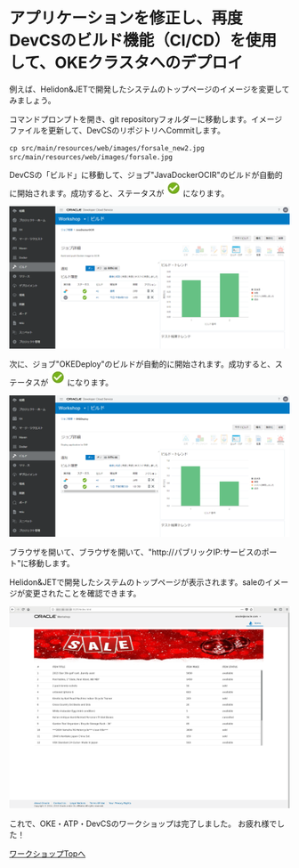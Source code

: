 アプリケーションを修正し、再度DevCSのビルド機能（CI/CD）を使用して、OKEクラスタへのデプロイ
=====

例えば、Helidon&JETで開発したシステムのトップページのイメージを変更してみましょう。

コマンドプロンプトを開き、git repositoryフォルダーに移動します。イメージファイルを更新して、DevCSのリポジトリへCommitします。

```
cp src/main/resources/web/images/forsale_new2.jpg src/main/resources/web/images/forsale.jpg
```

DevCSの「ビルド」に移動して、ジョブ"JavaDockerOCIR"のビルドが自動的に開始されます。成功すると、ステータスが![](images/status_success.jpg "")になります。

![](images/1842.jpg)

次に、ジョブ"OKEDeploy"のビルドが自動的に開始されます。成功すると、ステータスが![](images/status_success.jpg "")になります。

![](images/1844.jpg)

ブラウザを開いて、ブラウザを開いて、"http://パブリックIP:サービスのポート"に移動します。

Helidon&JETで開発したシステムのトップページが表示されます。saleのイメージが変更されたことを確認できます。

![](images/1850.jpg)

これで、OKE・ATP・DevCSのワークショップは完了しました。
お疲れ様でした！

[ワークショップTopへ](../README.md)